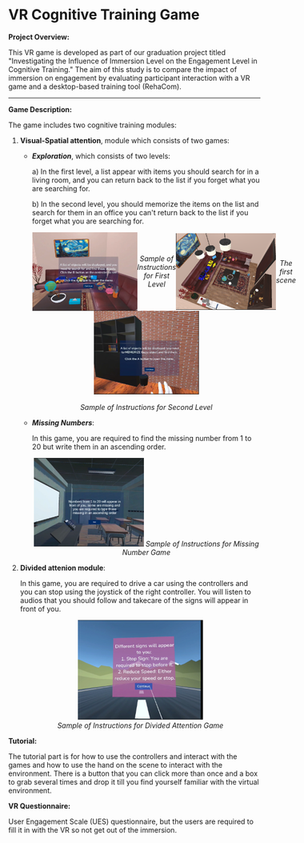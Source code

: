 # VR Cognitive Training Game

**Project Overview:**

This VR game is developed as part of our graduation project titled "Investigating the Influence of Immersion Level on the Engagement Level in Cognitive Training." The aim of this study is to compare the impact of immersion on engagement by evaluating participant interaction with a VR game and a desktop-based training tool (RehaCom).

---

**Game Description:**


The game includes two cognitive training modules:

1. **Visual-Spatial attention**, module which consists of two games:

   - ***Exploration***, which consists of two levels:

     a) In the first level, a list appear with items you should search for in a living room, and you can return back to the list if you forget what you are searching for.

     b) In the second level, you should memorize the items on the list and search for them in an office you can't return back to the list if you forget what you are searching for.
     <div style="align-items: center; justify-content: center; ">
     <!-- First image with caption -->
     <div style="text-align: center; align-items: center; display:flex">
     <img src="images/InstructionsForFirstModule.PNG" alt="Instructions for First Level" width="210"/>


     *Sample of Instructions for First Level*

     <img src="images/LivingRoomScene.PNG" alt="Instructions for First Level" width="200"/>

     *The first scene*

     </div>
     <div style="text-align: center;">
     <img src="images/SecondModuleInstructions.PNG" alt="Instructions for Second Level" width="210"/>

     *Sample of Instructions for Second Level*
     </div>
     </div>

   - ***Missing Numbers***:

     In this game, you are required to find the missing number from 1 to 20 but write them in an ascending order.
          <div style="text-align: center; align-items: center;">
             <img src="images/MissingNumbers.PNG" alt="Missing Numbers Game" width="220"/>
      *Sample of Instructions for Missing Number Game*
             </div>

2. **Divided attenion module**:

   In this game, you are required to drive a car using the controllers and you can stop using the joystick of the right controller. You will listen to audios that you should follow and takecare of the signs will appear in front of you.
   <div style="text-align: center;">
       <img src="images/InstructionsForDividedAttention.PNG" alt="Missing Numbers Game" width="250"/>
       <br>
       <span style="font-style: italic;"> Sample of Instructions for Divided Attention Game
       </span>
    </div>

**Tutorial:**

The tutorial part is for how to use the controllers and interact with the games and how to use the hand on the scene to interact with the environment. There is a button that you can click more than once and a box to grab several times and drop it  till you find yourself familiar with the virtual environment. 

**VR Questionnaire:**

User Engagement Scale (UES) questionnaire, but the users are required to fill it in with the VR so not get out of the immersion.

